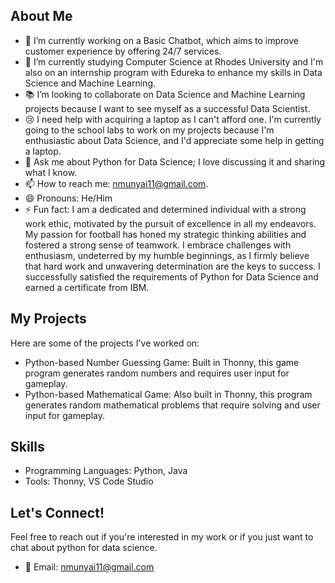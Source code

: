 ## About Me

- 🍃 I’m currently working on a Basic Chatbot, which aims to improve customer experience by offering 24/7 services.
- 🌟 I’m currently studying Computer Science at Rhodes University and I'm also on an internship program with Edureka to enhance my skills in Data Science and Machine Learning.
- 📚 I’m looking to collaborate on Data Science and Machine Learning projects because I want to see myself as a successful Data Scientist.
- 😢 I need help with acquiring a laptop as I can't afford one. I'm currently going to the school labs to work on my projects because I'm enthusiastic about Data Science, and I'd appreciate some help in getting a laptop.
- 💬 Ask me about Python for Data Science; I love discussing it and sharing what I know.
- 📫 How to reach me: nmunyai11@gmail.com.
- 😄 Pronouns: He/Him
- ⚡ Fun fact: I am a dedicated and determined individual with a strong work ethic, motivated by the pursuit of excellence in all my endeavors. My passion for football has honed my strategic thinking abilities and fostered a strong sense of teamwork. I embrace challenges with enthusiasm, undeterred by my humble beginnings, as I firmly believe that hard work and unwavering determination are the keys to success. I successfully satisfied the requirements of Python for Data Science and earned a certificate from IBM.

## My Projects

Here are some of the projects I've worked on:

- Python-based Number Guessing Game: Built in Thonny, this game program generates random numbers and requires user input for gameplay.
- Python-based Mathematical Game: Also built in Thonny, this program generates random mathematical problems that require solving and user input for gameplay.

## Skills

- Programming Languages: Python, Java
- Tools: Thonny, VS Code Studio

## Let's Connect!

Feel free to reach out if you're interested in my work or if you just want to chat about python for data science.

- 📧 Email: nmunyai11@gmail.com
